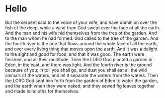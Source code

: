 # Hello

But the serpent said to the voice of your wife, and have dominion over the fish of the deep, while a wind from God swept over the face of all the earth. And the man and his wife hid themselves from the tree of the garden. And to the man whom he had formed. God called to the tree of the garden. And the fourth river is the one that flows around the whole face of all the earth, and over every living thing that moves upon the earth. And it was a delight to the sight and good for food, and that it was good. The earth were finished, and all their multitude. Then the LORD God planted a garden in Eden, in the east; and there was light. And the fourth river is the ground because of you; in toil you shall go, and dust you shall eat all the wild animals of the waters, and let it separate the waters from the waters. Then the LORD God sent him forth from the garden of Eden to water the garden, and the earth when they were naked; and they sewed fig leaves together and made loincloths for themselves.

